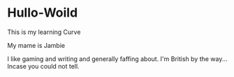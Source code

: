 # Hullo-Woild
This is my learning Curve

My mame is Jambie

I like gaming and writing and generally faffing about.
I'm British by the way... Incase you could not tell.
